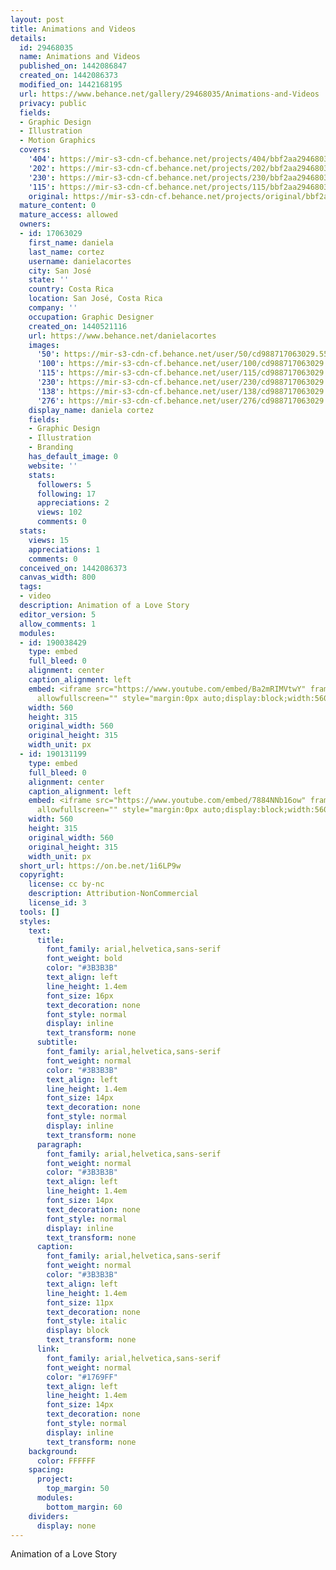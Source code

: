 ```yaml
---
layout: post
title: Animations and Videos
details:
  id: 29468035
  name: Animations and Videos
  published_on: 1442086847
  created_on: 1442086373
  modified_on: 1442168195
  url: https://www.behance.net/gallery/29468035/Animations-and-Videos
  privacy: public
  fields:
  - Graphic Design
  - Illustration
  - Motion Graphics
  covers:
    '404': https://mir-s3-cdn-cf.behance.net/projects/404/bbf2aa29468035.55f47ecde7abf.png
    '202': https://mir-s3-cdn-cf.behance.net/projects/202/bbf2aa29468035.55f47ecde7abf.png
    '230': https://mir-s3-cdn-cf.behance.net/projects/230/bbf2aa29468035.55f47ecde7abf.png
    '115': https://mir-s3-cdn-cf.behance.net/projects/115/bbf2aa29468035.55f47ecde7abf.png
    original: https://mir-s3-cdn-cf.behance.net/projects/original/bbf2aa29468035.55f47ecde7abf.png
  mature_content: 0
  mature_access: allowed
  owners:
  - id: 17063029
    first_name: daniela
    last_name: cortez
    username: danielacortes
    city: San José
    state: ''
    country: Costa Rica
    location: San José, Costa Rica
    company: ''
    occupation: Graphic Designer
    created_on: 1440521116
    url: https://www.behance.net/danielacortes
    images:
      '50': https://mir-s3-cdn-cf.behance.net/user/50/cd988717063029.55f257f194724.jpg
      '100': https://mir-s3-cdn-cf.behance.net/user/100/cd988717063029.55f257f194724.jpg
      '115': https://mir-s3-cdn-cf.behance.net/user/115/cd988717063029.55f257f194724.jpg
      '230': https://mir-s3-cdn-cf.behance.net/user/230/cd988717063029.55f257f194724.jpg
      '138': https://mir-s3-cdn-cf.behance.net/user/138/cd988717063029.55f257f194724.jpg
      '276': https://mir-s3-cdn-cf.behance.net/user/276/cd988717063029.55f257f194724.jpg
    display_name: daniela cortez
    fields:
    - Graphic Design
    - Illustration
    - Branding
    has_default_image: 0
    website: ''
    stats:
      followers: 5
      following: 17
      appreciations: 2
      views: 102
      comments: 0
  stats:
    views: 15
    appreciations: 1
    comments: 0
  conceived_on: 1442086373
  canvas_width: 800
  tags:
  - video
  description: Animation of a Love Story
  editor_version: 5
  allow_comments: 1
  modules:
  - id: 190038429
    type: embed
    full_bleed: 0
    alignment: center
    caption_alignment: left
    embed: <iframe src="https://www.youtube.com/embed/Ba2mRIMVtwY" frameborder="0"
      allowfullscreen="" style="margin:0px auto;display:block;width:560px;height:315px;"></iframe>
    width: 560
    height: 315
    original_width: 560
    original_height: 315
    width_unit: px
  - id: 190131199
    type: embed
    full_bleed: 0
    alignment: center
    caption_alignment: left
    embed: <iframe src="https://www.youtube.com/embed/7884NNb16ow" frameborder="0"
      allowfullscreen="" style="margin:0px auto;display:block;width:560px;height:315px;"></iframe>
    width: 560
    height: 315
    original_width: 560
    original_height: 315
    width_unit: px
  short_url: https://on.be.net/1i6LP9w
  copyright:
    license: cc by-nc
    description: Attribution-NonCommercial
    license_id: 3
  tools: []
  styles:
    text:
      title:
        font_family: arial,helvetica,sans-serif
        font_weight: bold
        color: "#3B3B3B"
        text_align: left
        line_height: 1.4em
        font_size: 16px
        text_decoration: none
        font_style: normal
        display: inline
        text_transform: none
      subtitle:
        font_family: arial,helvetica,sans-serif
        font_weight: normal
        color: "#3B3B3B"
        text_align: left
        line_height: 1.4em
        font_size: 14px
        text_decoration: none
        font_style: normal
        display: inline
        text_transform: none
      paragraph:
        font_family: arial,helvetica,sans-serif
        font_weight: normal
        color: "#3B3B3B"
        text_align: left
        line_height: 1.4em
        font_size: 14px
        text_decoration: none
        font_style: normal
        display: inline
        text_transform: none
      caption:
        font_family: arial,helvetica,sans-serif
        font_weight: normal
        color: "#3B3B3B"
        text_align: left
        line_height: 1.4em
        font_size: 11px
        text_decoration: none
        font_style: italic
        display: block
        text_transform: none
      link:
        font_family: arial,helvetica,sans-serif
        font_weight: normal
        color: "#1769FF"
        text_align: left
        line_height: 1.4em
        font_size: 14px
        text_decoration: none
        font_style: normal
        display: inline
        text_transform: none
    background:
      color: FFFFFF
    spacing:
      project:
        top_margin: 50
      modules:
        bottom_margin: 60
    dividers:
      display: none
---
```


Animation of a Love Story
